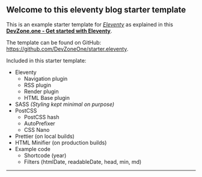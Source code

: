 ## Welcome to this eleventy blog starter template

This is an example starter template for _[Eleventy](https://11ty.dev)_ as explained in this **[DevZone.one - Get started with Eleventy](https://devzone.one/blogs/get-started-with-eleventy)**.

The template can be found on GitHub: <https://github.com/DevZoneOne/starter.eleventy>.

Included in this starter template:

- Eleventy
  - Navigation plugin
  - RSS plugin
  - Render plugin
  - HTML Base plugin
- SASS _(Styling kept minimal on purpose)_
- PostCSS
  - PostCSS hash
  - AutoPrefixer
  - CSS Nano
- Prettier (on local builds)
- HTML Minifier (on production builds)
- Example code
  - Shortcode (year)
  - Filters (htmlDate, readableDate, head, min, md)

---
